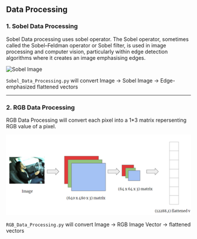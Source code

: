 ## Data Processing 

### 1. Sobel Data Processing
Sobel Data processing uses sobel operator. The Sobel operator, sometimes called the Sobel–Feldman operator or Sobel filter, is used in image processing and computer vision, particularly within edge detection algorithms where it creates an image emphasising edges.
  
![Sobel Image](../Images/Sobel%E2%80%8B.png)
  
`Sobel_Data_Processing.py` will convert Image -> Sobel Image -> Edge-emphasized flattened vectors
<hr>

### 2. RGB Data Processing
RGB Data Processing will convert each pixel into a 1*3 matrix repersenting RGB value of a pixel.

![RGB Image](../Images/RGB.png)

`RGB_Data_Processing.py` will convert Image -> RGB Image Vector -> flattened vectors
